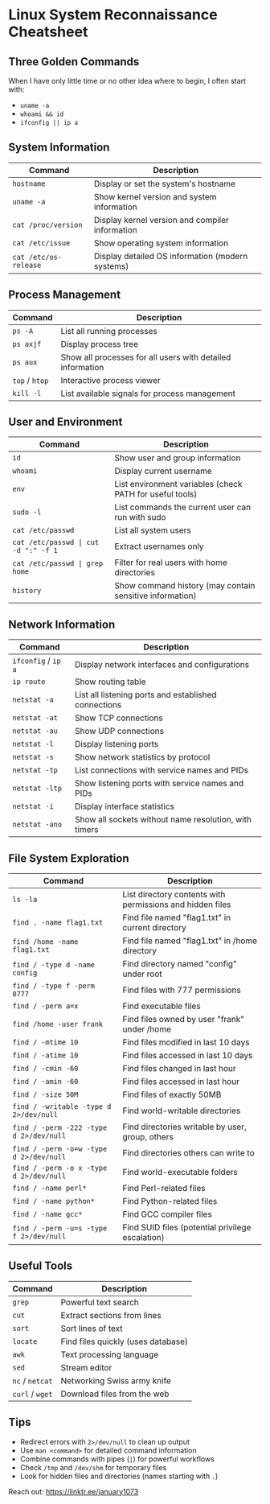 # Linux System Reconnaissance Cheatsheet

## Three Golden Commands
When I have only little time or no other idea where to begin, I often start with:
* `uname -a`
* `whoami && id`
* `ifconfig || ip a`

## System Information

| Command               | Description                                                                 |
|-----------------------|-----------------------------------------------------------------------------|
| `hostname`            | Display or set the system's hostname                                        |
| `uname -a`            | Show kernel version and system information                                  |
| `cat /proc/version`   | Display kernel version and compiler information                             |
| `cat /etc/issue`      | Show operating system information                                           |
| `cat /etc/os-release` | Display detailed OS information (modern systems)                            |

## Process Management

| Command          | Description                                                                 |
|------------------|-----------------------------------------------------------------------------|
| `ps -A`          | List all running processes                                                  |
| `ps axjf`        | Display process tree                                                        |
| `ps aux`         | Show all processes for all users with detailed information                 |
| `top` / `htop`   | Interactive process viewer                                                  |
| `kill -l`        | List available signals for process management                               |

## User and Environment

| Command                     | Description                                                                 |
|-----------------------------|-----------------------------------------------------------------------------|
| `id`                        | Show user and group information                                             |
| `whoami`                    | Display current username                                                    |
| `env`                       | List environment variables (check PATH for useful tools)                    |
| `sudo -l`                   | List commands the current user can run with sudo                            |
| `cat /etc/passwd`           | List all system users                                                       |
| `cat /etc/passwd \| cut -d ":" -f 1` | Extract usernames only                                       |
| `cat /etc/passwd \| grep home` | Filter for real users with home directories                                |
| `history`                   | Show command history (may contain sensitive information)                    |

## Network Information

| Command               | Description                                                                 |
|-----------------------|-----------------------------------------------------------------------------|
| `ifconfig` / `ip a`   | Display network interfaces and configurations                              |
| `ip route`            | Show routing table                                                         |
| `netstat -a`          | List all listening ports and established connections                       |
| `netstat -at`         | Show TCP connections                                                       |
| `netstat -au`         | Show UDP connections                                                       |
| `netstat -l`          | Display listening ports                                                    |
| `netstat -s`          | Show network statistics by protocol                                        |
| `netstat -tp`         | List connections with service names and PIDs                               |
| `netstat -ltp`        | Show listening ports with service names and PIDs                           |
| `netstat -i`          | Display interface statistics                                               |
| `netstat -ano`        | Show all sockets without name resolution, with timers                      |

## File System Exploration

| Command | Description |
|---------|-------------|
| `ls -la` | List directory contents with permissions and hidden files |
| `find . -name flag1.txt` | Find file named "flag1.txt" in current directory |
| `find /home -name flag1.txt` | Find file named "flag1.txt" in /home directory |
| `find / -type d -name config` | Find directory named "config" under root |
| `find / -type f -perm 0777` | Find files with 777 permissions |
| `find / -perm a=x` | Find executable files |
| `find /home -user frank` | Find files owned by user "frank" under /home |
| `find / -mtime 10` | Find files modified in last 10 days |
| `find / -atime 10` | Find files accessed in last 10 days |
| `find / -cmin -60` | Find files changed in last hour |
| `find / -amin -60` | Find files accessed in last hour |
| `find / -size 50M` | Find files of exactly 50MB |
| `find / -writable -type d 2>/dev/null` | Find world-writable directories |
| `find / -perm -222 -type d 2>/dev/null` | Find directories writable by user, group, others |
| `find / -perm -o=w -type d 2>/dev/null` | Find directories others can write to |
| `find / -perm -o x -type d 2>/dev/null` | Find world-executable folders |
| `find / -name perl*` | Find Perl-related files |
| `find / -name python*` | Find Python-related files |
| `find / -name gcc*` | Find GCC compiler files |
| `find / -perm -u=s -type f 2>/dev/null` | Find SUID files (potential privilege escalation) |

## Useful Tools

| Command | Description |
|---------|-------------|
| `grep`  | Powerful text search |
| `cut`   | Extract sections from lines |
| `sort`  | Sort lines of text |
| `locate` | Find files quickly (uses database) |
| `awk`   | Text processing language |
| `sed`   | Stream editor |
| `nc` / `netcat` | Networking Swiss army knife |
| `curl` / `wget` | Download files from the web |

## Tips
- Redirect errors with `2>/dev/null` to clean up output
- Use `man <command>` for detailed command information
- Combine commands with pipes (`|`) for powerful workflows
- Check `/tmp` and `/dev/shm` for temporary files
- Look for hidden files and directories (names starting with `.`)

Reach out: https://linktr.ee/january1073
